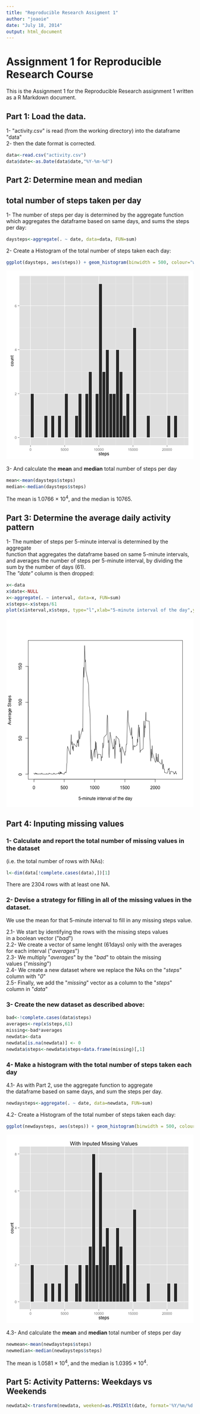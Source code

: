 ```yaml
---
title: "Reproducible Research Assigment 1"
author: "joaoie"
date: "July 18, 2014"
output: html_document
---
```

#  
# Assignment 1 for Reproducible Research Course  

This is the Assignment 1 for the Reproducible Research assignment 1 written as a R Markdown document.


## Part 1: Load the data.

1- "activity.csv" is read (from the working directory) into the dataframe "data"  
2- then the date format is corrected.  


```r
data<-read.csv("activity.csv")
data$date<-as.Date(data$date,"%Y-%m-%d")
```

## Part 2: Determine mean and median  
## total number of steps taken per day

1- The number of steps per day is determined by the aggregate function  
which aggregates the dataframe based on same days, and sums the steps per day:  


```r
daysteps<-aggregate(. ~ date, data=data, FUN=sum)
```

2- Create a Histogram of the total number of steps taken each day:  
 


```r
ggplot(daysteps, aes(steps)) + geom_histogram(binwidth = 500, colour="white") 
```

![plot of chunk unnamed-chunk-3](figure/unnamed-chunk-3.png) 

3- And calculate the **mean** and **median** total number of steps per day   


```r
mean<-mean(daysteps$steps)
median<-median(daysteps$steps)
```
The mean is 1.0766 &times; 10<sup>4</sup>, and the median is 10765.  

## Part 3: Determine the average daily activity pattern  

1- The number of steps per 5-minute interval is determined by the aggregate  
function that aggregates the dataframe based on same 5-minute intervals,  
and averages the number of steps per 5-minute interval, by dividing the  
sum by the number of days (61).   
The *"date"* column is then dropped:


```r
x<-data
x$date<-NULL
x<-aggregate(. ~ interval, data=x, FUN=sum)
x$steps<-x$steps/61
plot(x$interval,x$steps, type="l",xlab="5-minute interval of the day",ylab="Average Steps")
```

![plot of chunk unnamed-chunk-5](figure/unnamed-chunk-5.png) 


## Part 4: Inputing missing values  

### 1- Calculate and report the total number of missing values in the dataset  
 (i.e. the total number of rows with NAs):


```r
l<-dim(data[!complete.cases(data),])[1]
```

There are 2304 rows with at least one NA.  

### 2- Devise a strategy for filling in all of the missing values in the dataset.  

We use the mean for that 5-minute interval to fill in any missing steps value.  

2.1- We start by identifying the rows with the missing steps values   
  in a boolean vector ("*bad*")  
2.2- We create a vector of same lenght (61days) only with the averages  
  for each interval ("*averages*")  
2.3- We multiply "*averages*" by the "*bad*" to obtain the missing  
  values ("*missing*")  
2.4- We create a new dataset where we replace the NAs on the "*steps*"  
  column with "*0*"  
2.5- Finally, we add the "*missing*" vector as a column to the "*steps*"  
  column in "*data*"  

### 3- Create the new dataset as described above:  


```r
bad<-!complete.cases(data$steps)
averages<-rep(x$steps,61)
missing<-bad*averages
newdata<-data
newdata[is.na(newdata)] <- 0
newdata$steps<-newdata$steps+data.frame(missing)[,1]
```


### 4- Make a histogram with the total number of steps taken each day

4.1- As with Part 2, use the aggregate function to aggregate  
the dataframe based on same days, and sum the steps per day.


```r
newdaysteps<-aggregate(. ~ date, data=newdata, FUN=sum)
```

4.2- Create a Histogram of the total number of steps taken each day:  


```r
ggplot(newdaysteps, aes(steps)) + geom_histogram(binwidth = 500, colour="white") + ggtitle("With Inputed Missing Values")
```

![plot of chunk unnamed-chunk-9](figure/unnamed-chunk-9.png) 

4.3- And calculate the **mean** and **median** total number of steps per day   


```r
newmean<-mean(newdaysteps$steps)
newmedian<-median(newdaysteps$steps)
```
The mean is 1.0581 &times; 10<sup>4</sup>, and the median is 1.0395 &times; 10<sup>4</sup>.  

## Part 5: Activity Patterns: Weekdays vs Weekends


```r
newdata2<-transform(newdata, weekend=as.POSIXlt(date, format='%Y/%m/%d')$wday %in% c(0, 6))
```
